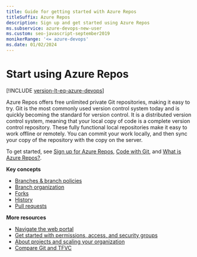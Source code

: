```yaml
---
title: Guide for getting started with Azure Repos 
titleSuffix: Azure Repos 
description: Sign up and get started using Azure Repos 
ms.subservice: azure-devops-new-user
ms.custom: seo-javascript-september2019
monikerRange: '<= azure-devops'
ms.date: 01/02/2024
---
```


# Start using Azure Repos

[!INCLUDE [version-lt-eq-azure-devops](../../includes/version-lt-eq-azure-devops.md)]

Azure Repos offers free unlimited private Git repositories, making it easy to try. Git is the most commonly used version control system today and is quickly becoming the standard for version control. It is a distributed version control system, meaning that your local copy of code is a complete version control repository. These fully functional local repositories make it easy to work offline or remotely. You can commit your work locally, and then sync your copy of the repository with the copy on the server.

To get started, see [Sign up for Azure Repos](sign-up-invite-teammates.md), [Code with Git](../../user-guide/code-with-git.md?view=azure-devops&preserve-view=true), and [What is Azure Repos?](what-is-repos.md).

**Key concepts**

- [Branches & branch policies](../git/branch-policies-overview.md)
- [Branch organization](../git/git-branching-guidance.md)
- [Forks](../git/forks.md)
- [History](../git/history.md)
- [Pull requests](../git/pull-requests.md)

**More resources**

- [Navigate the web portal](../../project/navigation/index.md)
- [Get started with permissions, access, and security groups](../../organizations/security/about-permissions.md)
- [About projects and scaling your organization](../../organizations/projects/about-projects.md)
- [Compare Git and TFVC](../tfvc/comparison-git-tfvc.md)
